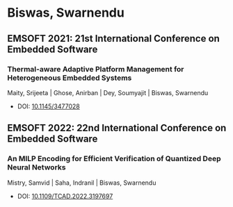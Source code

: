 # Biswas, Swarnendu

## EMSOFT 2021: 21st International Conference on Embedded Software

### Thermal-aware Adaptive Platform Management for Heterogeneous Embedded Systems
Maity, Srijeeta | Ghose, Anirban | Dey, Soumyajit | Biswas, Swarnendu
* DOI: [10.1145/3477028](https://doi.org/10.1145/3477028)

## EMSOFT 2022: 22nd International Conference on Embedded Software

### An MILP Encoding for Efficient Verification of Quantized Deep Neural Networks
Mistry, Samvid | Saha, Indranil | Biswas, Swarnendu
* DOI: [10.1109/TCAD.2022.3197697](https://doi.org/10.1109/TCAD.2022.3197697)

